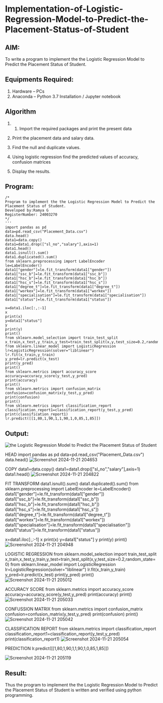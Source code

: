 # Implementation-of-Logistic-Regression-Model-to-Predict-the-Placement-Status-of-Student

## AIM:
To write a program to implement the the Logistic Regression Model to Predict the Placement Status of Student.

## Equipments Required:
1. Hardware – PCs
2. Anaconda – Python 3.7 Installation / Jupyter notebook

## Algorithm
1. 1. Import the required packages and print the present data

2. Print the placement data and salary data.

3. Find the null and duplicate values.

4. Using logistic regression find the predicted values of accuracy, confusion matrices

5. Display the results.


## Program:
```
/*
Program to implement the the Logistic Regression Model to Predict the Placement Status of Student.
Developed by:Ramya G 
RegisterNumber: 24003270
*/
'''
import pandas as pd
data=pd.read_csv("Placement_Data.csv")
data.head()
data1=data.copy()
data1=data1.drop(["sl_no","salary"],axis=1)
data1.head()
data1.isnull().sum()
data1.duplicated().sum()
from sklearn.preprocessing import LabelEncoder
le=LabelEncoder()
data1["gender"]=le.fit_transform(data1["gender"])
data1["ssc_b"]=le.fit_transform(data1["ssc_b"])
data1["hsc_b"]=le.fit_transform(data1["hsc_b"])
data1["hsc_s"]=le.fit_transform(data1["hsc_s"])
data1["degree_t"]=le.fit_transform(data1["degree_t"])
data1["workex"]=le.fit_transform(data1["workex"])
data1["specialisation"]=le.fit_transform(data1["specialisation"])
data1["status"]=le.fit_transform(data1["status"])

x=data1.iloc[:,:-1]
x
print(x)
y=data1["status"]
y
print(y)
print()
from sklearn.model_selection import train_test_split
x_train,x_test,y_train,y_test=train_test_split(x,y,test_size=0.2,random_state=0)
from sklearn.linear_model import LogisticRegression
lr=LogisticRegression(solver="liblinear")
lr.fit(x_train,y_train)
y_pred=lr.predict(x_test)
print(y_pred)
print()
from sklearn.metrics import accuracy_score
accuracy=accuracy_score(y_test,y_pred)
print(accuracy)
print()
from sklearn.metrics import confusion_matrix
confusion=confusion_matrix(y_test,y_pred)
print(confusion)
print()
from sklearn.metrics import classification_report
classification_report1=classification_report(y_test,y_pred)
print(classification_report1)
lr.predict([[1,80,1,90,1,1,90,1,0,85,1,85]])
```


## Output:
![the Logistic Regression Model to Predict the Placement Status of Student](sam.png)

HEAD
import pandas as pd
data=pd.read_csv("Placement_Data.csv")
data.head()
![Screenshot 2024-11-21 204653](https://github.com/user-attachments/assets/4e797a18-7e1d-480e-a3ef-714867bdca17)

COPY
data1=data.copy()
data1=data1.drop(["sl_no","salary"],axis=1)
data1.head()
![Screenshot 2024-11-21 204822](https://github.com/user-attachments/assets/3d86d7c9-ab9f-4f87-9ad6-92a53dd5edfb)

FIT TRANSFORM
data1.isnull().sum()
data1.duplicated().sum()
from sklearn.preprocessing import LabelEncoder
le=LabelEncoder()
data1["gender"]=le.fit_transform(data1["gender"])
data1["ssc_b"]=le.fit_transform(data1["ssc_b"])
data1["hsc_b"]=le.fit_transform(data1["hsc_b"])
data1["hsc_s"]=le.fit_transform(data1["hsc_s"])
data1["degree_t"]=le.fit_transform(data1["degree_t"])
data1["workex"]=le.fit_transform(data1["workex"])
data1["specialisation"]=le.fit_transform(data1["specialisation"])
data1["status"]=le.fit_transform(data1["status"])

x=data1.iloc[:,:-1]
x
print(x)
y=data1["status"]
y
print(y)
print()
![Screenshot 2024-11-21 204948](https://github.com/user-attachments/assets/be242661-6787-4438-ba17-0b8c974a5d02)

LOGISTIC REGRESSION
from sklearn.model_selection import train_test_split
x_train,x_test,y_train,y_test=train_test_split(x,y,test_size=0.2,random_state=0)
from sklearn.linear_model import LogisticRegression
lr=LogisticRegression(solver="liblinear")
lr.fit(x_train,y_train)
y_pred=lr.predict(x_test)
print(y_pred)
print()
![Screenshot 2024-11-21 205012](https://github.com/user-attachments/assets/fb8e8185-446a-4db6-a3f3-7d05f256f3a3)

ACCURACY SCORE
from sklearn.metrics import accuracy_score
accuracy=accuracy_score(y_test,y_pred)
print(accuracy)
print()
![Screenshot 2024-11-21 205033](https://github.com/user-attachments/assets/daad4a2a-6062-40fb-808c-50f0fd5e9890)

CONFUSSION MATRIX
from sklearn.metrics import confusion_matrix
confusion=confusion_matrix(y_test,y_pred)
print(confusion)
print()
![Screenshot 2024-11-21 205042](https://github.com/user-attachments/assets/8dff4e09-04d9-4f34-8fa3-aa8d20406dd9)

CLASSIFICATION REPORT
from sklearn.metrics import classification_report
classification_report1=classification_report(y_test,y_pred)
print(classification_report1)
![Screenshot 2024-11-21 205054](https://github.com/user-attachments/assets/9326a61c-1c1b-45e5-9eb3-d2f248390028)

PREDICTION
lr.predict([[1,80,1,90,1,1,90,1,0,85,1,85]])

![Screenshot 2024-11-21 205119](https://github.com/user-attachments/assets/9dd9c1bc-1fbd-4400-8d65-aed3f7d43d9e)



## Result:
Thus the program to implement the the Logistic Regression Model to Predict the Placement Status of Student is written and verified using python programming.
